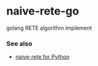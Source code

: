 # naive-rete-go
golang RETE algorithm implement

### See also
- [naive-rete for Python](https://github.com/GNaive/naive-rete)

